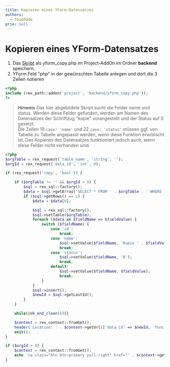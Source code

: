 ```yaml
---
title: Kopieren eines YForm-Datensatzes
authors:
  - tbaddade
prio: null
---
```


# Kopieren eines YForm-Datensatzes

1. Das [Skript](copy_dataset.md#skript) als yform\_copy.php im Project-AddOn im Ordner **backend** speichern.
2. YForm Feld "php" in der gewünschten Tabelle anlegen und dort die 3 Zeilen notieren 

```php
<?php
include (rex_path::addon('project', 'backend/yform_copy.php'));
?>
```

> **Hinweis** Das hier abgebildete Skript sucht die Felder name und status. Werden diese Felder gefunden, werden am Namen des Datensatzes der Schriftzug "kopie" vorangestellt und der Status auf 0 gesetzt.  
> Die Zeilen 19 `case: 'name'` und 22 `case: 'status'` müssen ggf. von Tabelle zu Tabelle angepasst werden, wenn diese Funktion erwünscht ist. Das Kopieren des Datensatzes funktioniert jedoch auch, wenn diese Felder nicht vorhanden sind.

```php
<?php
$orgTable = rex_request('table_name', 'string', '');
$orgId = rex_request('data_id', 'int', 0);

if (rex_request('copy', 'bool')) {

    if ($orgTable != '' && $orgId > 0) {
        $sql = rex_sql::factory();
        $data = $sql->getArray('SELECT * FROM ' . $orgTable . ' WHERE `id` = :id', ['id' => $orgId]);
        if ($sql->getRows() == 1) {
            $data = $data[0];

            $sql = rex_sql::factory();
            $sql->setTable($orgTable);
            foreach ($data as $fieldName => $fieldValue) {
                switch ($fieldName) {
                    case 'id':
                        break;
                    case 'name':
                        $sql->setValue($fieldName, 'Kopie ' . $fieldValue);
                        break;
                    case 'status':
                        $sql->setValue($fieldName, '0');
                        break;
                    default:
                        $sql->setValue($fieldName, $fieldValue);
                        break;
                }
            }
            $sql->insert();
            $newId = $sql->getLastId();
        }
    }

    while(@ob_end_clean()){}

    $context = rex_context::fromGet();
    header('Location: ' . $context->getUrl(['data_id' => $newId, 'func' => 'edit', 'copy' => 0], false));
    exit();
}

if ($orgId > 0) {
    $context = rex_context::fromGet();
    echo '<a class="btn btn-primary pull-right" href="' . $context->getUrl(['copy' => 1]) . '">Datensatz kopieren</a>';
}
```

